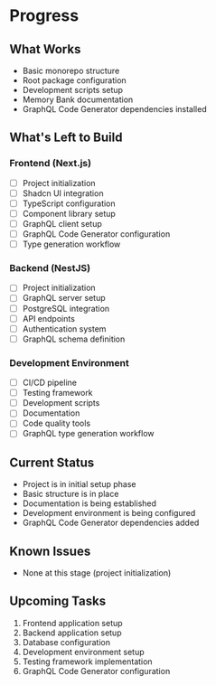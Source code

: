 # Progress

## What Works
- Basic monorepo structure
- Root package configuration
- Development scripts setup
- Memory Bank documentation
- GraphQL Code Generator dependencies installed

## What's Left to Build
### Frontend (Next.js)
- [ ] Project initialization
- [ ] Shadcn UI integration
- [ ] TypeScript configuration
- [ ] Component library setup
- [ ] GraphQL client setup
- [ ] GraphQL Code Generator configuration
- [ ] Type generation workflow

### Backend (NestJS)
- [ ] Project initialization
- [ ] GraphQL server setup
- [ ] PostgreSQL integration
- [ ] API endpoints
- [ ] Authentication system
- [ ] GraphQL schema definition

### Development Environment
- [ ] CI/CD pipeline
- [ ] Testing framework
- [ ] Development scripts
- [ ] Documentation
- [ ] Code quality tools
- [ ] GraphQL type generation workflow

## Current Status
- Project is in initial setup phase
- Basic structure is in place
- Documentation is being established
- Development environment is being configured
- GraphQL Code Generator dependencies added

## Known Issues
- None at this stage (project initialization)

## Upcoming Tasks
1. Frontend application setup
2. Backend application setup
3. Database configuration
4. Development environment setup
5. Testing framework implementation
6. GraphQL Code Generator configuration 